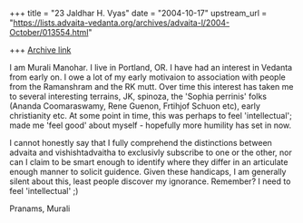 +++
title = "23 Jaldhar H. Vyas"
date = "2004-10-17"
upstream_url = "https://lists.advaita-vedanta.org/archives/advaita-l/2004-October/013554.html"

+++
[Archive link](https://lists.advaita-vedanta.org/archives/advaita-l/2004-October/013554.html)

I am Murali Manohar. I live in Portland, OR. I have had an interest in
Vedanta from early on. I owe a lot of my early motivaion to association with
people from the Ramanshram and the RK mutt. Over time this interest has
taken me to several interesting terrains, JK, spinoza, the 'Sophia perrinis'
folks (Ananda Coomaraswamy, Rene Guenon, Frtihjof Schuon etc), early
christianity etc. At some point in time, this was perhaps to feel
'intellectual'; made me 'feel good' about myself - hopefully more humility
has set in now.

I cannot honestly say that I fully comprehend the distinctions between
advaita and vishishtadvaitha to exclusivly subscribe to one or the other,
nor can I claim to be smart enough to identify where they differ in an
articulate enough manner to solicit guidence. Given these handicaps, I am
generally silent about this, least people discover my ignorance. Remember? I
need to feel 'intellectual' ;)

Pranams,
Murali

